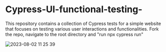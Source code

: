 # Cypress-UI-functional-testing-
This repository contains a collection of Cypress tests for a simple website that focuses on testing various user interactions and functionalities. Fork the repo, navigate to the root directory and "run npx cypress run"


![2023-08-02 11 25 39](https://github.com/LuvDeluxe/Cypress-UI-functional-testing-/assets/12020261/79fb8e47-63b9-476d-8111-9f8fe4252d2e)

